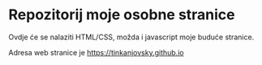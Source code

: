 # Repozitorij moje osobne stranice

Ovdje će se nalaziti HTML/CSS, možda i javascript moje buduće stranice.

Adresa web stranice je https://tinkanjovsky.github.io
